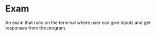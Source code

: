 # Exam
An exam that runs on the terminal where user can give inputs and get responses from the program.
